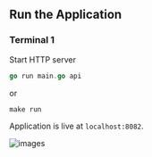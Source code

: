 
## Run the Application
### Terminal 1
Start HTTP server
```go 
go run main.go api
```

or 

```shell
make run
```

Application is live at `localhost:8082`.

![images](https://qontak.com/wp-content/uploads/2022/10/Tugas-Contact-Center.webp)